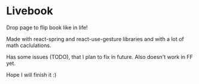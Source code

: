 # Livebook

Drop page to flip book like in life! 

Made with react-spring and react-use-gesture libraries and with a lot of math caclulations.

Has some issues (TODO), that I plan to fix in future. Also doesn't work in FF yet.

Hope I will finish it :) 


